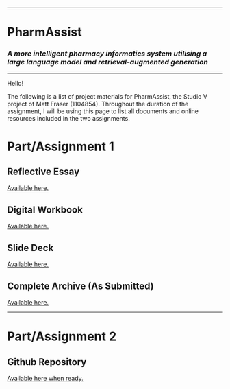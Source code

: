 
---

# PharmAssist
### *A more intelligent pharmacy informatics system utilising a large language model and retrieval-augmented generation*

---

Hello!

The following is a list of project materials for PharmAssist, the Studio V project of Matt Fraser (1104854). Throughout the duration of the assignment, I will be using this page to list all documents and online resources included in the two assignments.

# Part/Assignment 1
## Reflective Essay
[Available here.](https://link.whio.digital/studiov-pt1-essay)

## Digital Workbook
[Available here.](https://link.whio.digital/studiov-pt1-workbook)

## Slide Deck
[Available here.](https://link.whio.digital/studiov-pt1-slidedeck)

## Complete Archive (As Submitted)
[Available here.](https://link.whio.digital/studiov-pt1-archive)



---
# Part/Assignment 2

## Github Repository

[Available here when ready. ](https://link.whio.digital/studiov-pt2-repo)